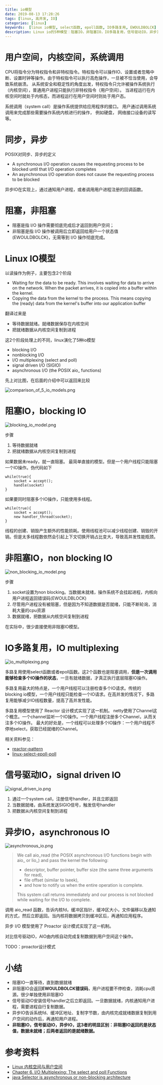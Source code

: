 ```yaml
---
title: io模型
date: 2019-08-13 17:28:26
tags: [linux, 高并发, IO]
categories: [linux] 
keywords:  [linux io模型, select函数, epoll函数, IO多路复用, EWOULDBOLCK]
description: Linux io的5种模型：阻塞IO，非阻塞IO，IO多路复用，信号驱动IO，异步IO。非阻塞IO返回EWOULDBOLCK错误码。IO多路复用使用select或者epoll函数。信号驱动IO安装信号处理器后立即返回。异步IO，数据就绪后由内核复制到用户空间。
---
```


# 用户空间，内核空间，系统调用

CPU将指令分为特权指令和非特权指令。特权指令可以操作IO、设置或者忽略中断、设置时钟等操作。由于特权指令可以执行高危操作，一旦被不恰当使用，会导致系统崩溃。
从系统安全和稳定性的角度出发，特权指令只允许被操作系统执行（内核空间），普通用户进程只能执行非特权指令（用户空间）。
当进程运行在内核空间时就处于内核态，而进程运行在用户空间时则处于用户态。

系统调用（system call）是操作系统提供给应用程序的接口。 用户通过调用系统调用来完成那些需要操作系统内核进行的操作， 例如硬盘， 网络接口设备的读写等。

<!-- more -->

# 同步，异步

POSIX对同步、异步的定义
- A synchronous I/O operation causes the requesting process to be blocked until that I/O operation completes
- An asynchronous I/O operation does not cause the requesting process to be blocked

异步IO在实现上，通过通知用户进程，或者调用用户进程注册的回调函数。

# 阻塞，非阻塞

- 阻塞是指 I/O 操作需要彻底完成后才返回到用户空间；
- 非阻塞是指 I/O 操作被调用后立即返回给用户一个状态值(EWOULDBOLCK)，无需等到 I/O 操作彻底完成。

# Linux IO模型

以读操作为例子，主要包含2个阶段
- Waiting for the data to be ready. This involves waiting for data to arrive on the network. When the packet arrives, it is copied into a buffer within the kernel.
- Copying the data from the kernel to the process. This means copying the (ready) data from the kernel's buffer into our application buffer

翻译过来是
- 等待数据就绪。就绪数据保存在内核空间
- 把就绪数据从内核空间复制到进程

这2个阶段处理上的不同，linux演化了5种io模型
- blocking I/O
- nonblocking I/O
- I/O multiplexing (select and poll)
- signal driven I/O (SIGIO)
- asynchronous I/O (the POSIX aio_ functions)
 
先上对比图，在后面的介绍中可以返回来比较


![comparison_of_5_io_models.png](comparison_of_5_io_models.png)



<!-- more -->

# 阻塞IO，blocking IO



![blocking_io_model.png](blocking_io_model.png)



步骤
1. 等待数据就绪
2. 把就绪数据从内核空间复制到进程

如果数据未ready，就一直阻塞。
最简单直接的模型。但是一个用户线程只能阻塞一个IO操作。伪代码如下
```
while(true){ 
    socket = accept(); 
    handle(socket) 
} 
```
如果要同时阻塞多个IO操作，只能使用多线程。
```
while(true){ 
    socket = accept(); 
    new handler_thread(socket); 
} 
```
线程的创建、销毁产生额外的性能损耗。使用线程池可以减少线程创建、销毁的开销。但是太多线程数依然会引起上下文切换开销占比变大，导致高并发性能瓶颈。

# 非阻塞IO，non blocking IO



![non_blocking_io_model.png](non_blocking_io_model.png)



步骤
1. socket设置为non blocking。当数据未就绪，操作系统不会挂起进程，内核向用户进程返回错误码(EWOULDBLOCK) 
2. 尽管用户进程没有被阻塞，但是因为不知道数据是否就绪，只能不断轮询，消耗大量的cpu资源
3. 数据就绪，把数据从内核空间复制到进程

在实际中，很少直接使用非阻塞IO模型。

# IO多路复用，IO multiplexing



![io_multiplexing.png](io_multiplexing.png)



多路复用使用select函数或者epoll函数。这2个函数也是阻塞调用，**但是一次调用能够检查多个IO操作的状态**，一旦有就绪数据，才真正执行底层阻塞IO操作。

多路复用最大的特点是，一个用户线程可以注册检查多个IO请求。传统的blocking io模型，一个用户线程只能检查一个IO请求。在高并发的情况下，多路复用能够减少IO线程数量，提高了高并发性能。

多路复用模型使用了 Reactor 设计模式实现了这一机制。
netty使用了Channel这个概念。一个channel监听一个IO操作。一个用户线程注册多个Channel，从而关注多个IO操作。 最大的好处是，一个线程可以处理多个IO操作：一个用户线程不停地select，获取已经就绪的Channel。

相关资料参见：
- [reactor-pattern](/posts/reactor-pattern)
- [linux-select-epoll-poll](/posts/linux-select-epoll-poll)

# 信号驱动IO，signal driven IO



![signal_driven_io.png](signal_driven_io.png)



1. 通过一个system call，注册信号handler，并且立即返回
2. 当数据就绪，由系统发送SIGIO信号，触发信号handler
3. 把数据从内核空间复制到进程


# 异步IO，asynchronous IO



![asynchronous_io.png](asynchronous_io.png)



>We call aio_read (the POSIX asynchronous I/O functions begin with aio_ or lio_) and pass the kernel the following:
>
>   - descriptor, buffer pointer, buffer size (the same three arguments for read),
>   - file offset (similar to lseek),
>   - and how to notify us when the entire operation is complete.
>
>This system call returns immediately and our process is not blocked while waiting for the I/O to complete.

调用 aio_read 函数，告诉内核fd，缓冲区指针，缓冲区大小，文件偏移以及通知的方式，然后立即返回。当内核将数据拷贝到缓冲区后，再通知应用程序。

异步 I/O 模型使用了 Proactor 设计模式实现了这一机制。

对比信号驱动IO，AIO由内核自动完成复制数据到用户空间这个操作。

TODO：proactor设计模式

# 小结

- 阻塞IO一直等待，直到数据就绪
- 非阻塞IO会返回**EWOULDBOLCK错误码**，用户进程要不停检查，消耗cpu资源。很少单独使用非阻塞IO
- 信号驱动IO安装信号handler之后立即返回。一旦数据就绪，内核通知用户进程，需要进程自行复制数据。
- 异步IO告诉系统fd、缓冲区地址、复制字节数，由内核完成就绪数据复制到用户空间的动作后，再通知用户进程。
- **非阻塞IO，信号驱动IO，异步IO，这3者的明显区别：非阻塞IO返回的是状态值，数据未就绪；后两者返回的是就绪数据。**

# 参考资料

- [Linux 内核空间与用户空间](https://www.cnblogs.com/sparkdev/p/8410350.html)
- [Chapter 6. I/O Multiplexing: The select and poll Functions](https://notes.shichao.io/unp/ch6/)
- [java Selector is asynchronous or non-blocking architecture](https://stackoverflow.com/questions/17615272/java-selector-is-asynchronous-or-non-blocking-architecture)
 
